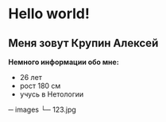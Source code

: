 # Hello world!

## Меня зовут Крупин Алексей 

**Немного информации обо мне:**
- 26 лет
- рост 180 см
- учусь в Нетологии

─ images
     └─ 123.jpg